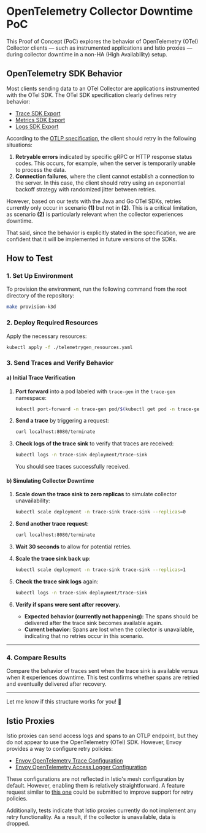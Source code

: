 # OpenTelemetry Collector Downtime PoC

This Proof of Concept (PoC) explores the behavior of OpenTelemetry (OTel) Collector clients — such as instrumented applications and Istio proxies — during collector downtime in a non-HA (High Availability) setup.

## OpenTelemetry SDK Behavior

Most clients sending data to an OTel Collector are applications instrumented with the OTel SDK. The OTel SDK specification clearly defines retry behavior:

- [Trace SDK Export](https://opentelemetry.io/docs/specs/otel/trace/sdk/#exportbatch)
- [Metrics SDK Export](https://opentelemetry.io/docs/specs/otel/metrics/sdk/#exportbatch)
- [Logs SDK Export](https://opentelemetry.io/docs/specs/otel/logs/sdk/#export)

According to the [OTLP specification](https://opentelemetry.io/docs/specs/otlp/), the client should retry in the following situations:  

1. **Retryable errors** indicated by specific gRPC or HTTP response status codes. This occurs, for example, when the server is temporarily unable to process the data.  
2. **Connection failures**, where the client cannot establish a connection to the server. In this case, the client should retry using an exponential backoff strategy with randomized jitter between retries.  

However, based on our tests with the Java and Go OTel SDKs, retries currently only occur in scenario **(1)** but not in **(2)**. This is a critical limitation, as scenario **(2)** is particularly relevant when the collector experiences downtime.  

That said, since the behavior is explicitly stated in the specification, we are confident that it will be implemented in future versions of the SDKs.  

## How to Test  

### 1. Set Up Environment  

To provision the environment, run the following command from the root directory of the repository:  

```bash
make provision-k3d
```

### 2. Deploy Required Resources  

Apply the necessary resources:  

```bash
kubectl apply -f ./telemetrygen_resources.yaml
```

### 3. Send Traces and Verify Behavior  

#### a) Initial Trace Verification  

1. **Port forward** into a pod labeled with `trace-gen` in the `trace-gen` namespace:  

   ```bash
   kubectl port-forward -n trace-gen pod/$(kubectl get pod -n trace-gen -l app=trace-gen -o jsonpath="{.items[0].metadata.name}") 8080:8080
   ```  

2. **Send a trace** by triggering a request:  

   ```bash
   curl localhost:8080/terminate
   ```  

3. **Check logs of the trace sink** to verify that traces are received:  

   ```bash
   kubectl logs -n trace-sink deployment/trace-sink
   ```

   You should see traces successfully received.  

#### b) Simulating Collector Downtime  

1. **Scale down the trace sink to zero replicas** to simulate collector unavailability:  

   ```bash
   kubectl scale deployment -n trace-sink trace-sink --replicas=0
   ```  

2. **Send another trace request**:  

   ```bash
   curl localhost:8080/terminate
   ```  

3. **Wait 30 seconds** to allow for potential retries.  

4. **Scale the trace sink back up**:  

   ```bash
   kubectl scale deployment -n trace-sink trace-sink --replicas=1
   ```  

5. **Check the trace sink logs** again:  

   ```bash
   kubectl logs -n trace-sink deployment/trace-sink
   ```  

6. **Verify if spans were sent after recovery.**  

   - **Expected behavior (currently not happening):** The spans should be delivered after the trace sink becomes available again.  
   - **Current behavior:** Spans are lost when the collector is unavailable, indicating that no retries occur in this scenario.  

---

### 4. Compare Results  

Compare the behavior of traces sent when the trace sink is available versus when it experiences downtime. This test confirms whether spans are retried and eventually delivered after recovery.  

---

Let me know if this structure works for you! 🚀



## Istio Proxies  

Istio proxies can send access logs and spans to an OTLP endpoint, but they do not appear to use the OpenTelemetry (OTel) SDK. However, Envoy provides a way to configure retry policies:  

- [Envoy OpenTelemetry Trace Configuration](https://www.envoyproxy.io/docs/envoy/latest/api-v3/config/trace/v3/opentelemetry.proto.html)  
- [Envoy OpenTelemetry Access Logger Configuration](https://www.envoyproxy.io/docs/envoy/latest/api-v3/extensions/access_loggers/open_telemetry/v3/logs_service.proto)  

These configurations are not reflected in Istio's mesh configuration by default. However, enabling them is relatively straightforward. A feature request similar to [this one](https://github.com/istio/istio/issues/52873) could be submitted to improve support for retry policies.  

Additionally, tests indicate that Istio proxies currently do not implement any retry functionality. As a result, if the collector is unavailable, data is dropped.  
